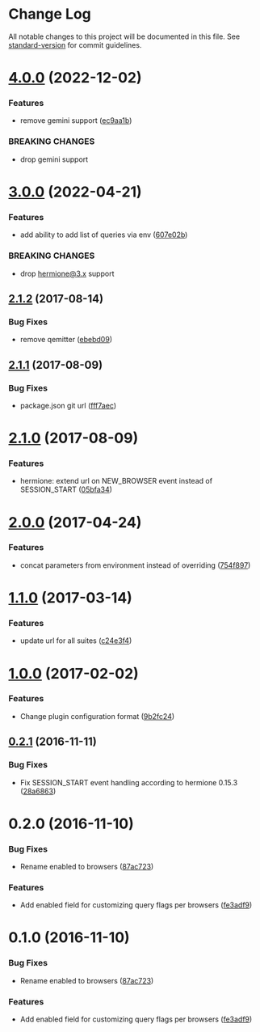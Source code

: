 # Change Log

All notable changes to this project will be documented in this file. See [standard-version](https://github.com/conventional-changelog/standard-version) for commit guidelines.

<a name="4.0.0"></a>
# [4.0.0](https://github.com/gemini-testing/url-decorator/compare/v3.0.0...v4.0.0) (2022-12-02)


### Features

* remove gemini support ([ec9aa1b](https://github.com/gemini-testing/url-decorator/commit/ec9aa1b))


### BREAKING CHANGES

* drop gemini support



<a name="3.0.0"></a>
# [3.0.0](https://github.com/gemini-testing/url-decorator/compare/v2.1.2...v3.0.0) (2022-04-21)


### Features

* add ability to add list of queries via env ([607e02b](https://github.com/gemini-testing/url-decorator/commit/607e02b))


### BREAKING CHANGES

* drop hermione@3.x support



<a name="2.1.2"></a>
## [2.1.2](https://github.com/gemini-testing/url-decorator/compare/v2.1.1...v2.1.2) (2017-08-14)


### Bug Fixes

* remove qemitter ([ebebd09](https://github.com/gemini-testing/url-decorator/commit/ebebd09))



<a name="2.1.1"></a>
## [2.1.1](https://github.com/gemini-testing/url-decorator/compare/v2.1.0...v2.1.1) (2017-08-09)


### Bug Fixes

* package.json git url ([fff7aec](https://github.com/gemini-testing/url-decorator/commit/fff7aec))



<a name="2.1.0"></a>
# [2.1.0](https://github.com/gemini-testing/url-decorator/compare/v2.0.0...v2.1.0) (2017-08-09)


### Features

* hermione: extend url on NEW_BROWSER event instead of SESSION_START ([05bfa34](https://github.com/gemini-testing/url-decorator/commit/05bfa34))



<a name="2.0.0"></a>
# [2.0.0](https://github.com/gemini-testing/url-decorator/compare/v1.1.0...v2.0.0) (2017-04-24)


### Features

* concat parameters from environment instead of overriding ([754f897](https://github.com/gemini-testing/url-decorator/commit/754f897))



<a name="1.1.0"></a>
# [1.1.0](https://github.com/:gemini-testing/url-decorator/compare/v1.0.0...v1.1.0) (2017-03-14)


### Features

* update url for all suites ([c24e3f4](https://github.com/:gemini-testing/url-decorator/commit/c24e3f4))



<a name="1.0.0"></a>
# [1.0.0](https://github.com/:gemini-testing/url-decorator/compare/v0.2.1...v1.0.0) (2017-02-02)


### Features

* Change plugin configuration format ([9b2fc24](https://github.com/:gemini-testing/url-decorator/commit/9b2fc24))



<a name="0.2.1"></a>
## [0.2.1](https://github.com/:gemini-testing/url-decorator/compare/v0.2.0...v0.2.1) (2016-11-11)


### Bug Fixes

* Fix SESSION_START event handling according to hermione 0.15.3 ([28a6863](https://github.com/:gemini-testing/url-decorator/commit/28a6863))



<a name="0.2.0"></a>
# 0.2.0 (2016-11-10)


### Bug Fixes

* Rename enabled to browsers ([87ac723](https://github.com/:gemini-testing/url-decorator/commit/87ac723))


### Features

* Add enabled field for customizing query flags per browsers ([fe3adf9](https://github.com/:gemini-testing/url-decorator/commit/fe3adf9))



<a name="0.1.0"></a>
# 0.1.0 (2016-11-10)


### Bug Fixes

* Rename enabled to browsers ([87ac723](https://github.com/:gemini-testing/url-decorator/commit/87ac723))


### Features

* Add enabled field for customizing query flags per browsers ([fe3adf9](https://github.com/:gemini-testing/url-decorator/commit/fe3adf9))
